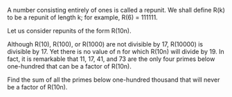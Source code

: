   <p>A number consisting entirely of ones is called a repunit. We shall define R(k) to be a repunit of length k; for example, R(6) = 111111.</p>  <p>Let us consider repunits of the form R(10n).</p>  <p>Although R(10), R(100), or R(1000) are not divisible by 17, R(10000) is divisible by 17. Yet there is no value of n for which R(10n) will divide by 19. In fact, it is remarkable that 11, 17, 41, and 73 are the only four primes below one-hundred that can  be a factor of R(10n).</p>  <p>Find the sum of all the primes below one-hundred thousand that will never be a factor of R(10n).</p>    